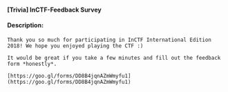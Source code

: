 #### [Trivia] InCTF-Feedback Survey  

#### Description:   

```
Thank you so much for participating in InCTF International Edition 2018! We hope you enjoyed playing the CTF :)

It would be great if you take a few minutes and fill out the feedback form *honestly*. 

[https://goo.gl/forms/DD8B4jqnAZmWmyfu1](https://goo.gl/forms/DD8B4jqnAZmWmyfu1)
```

